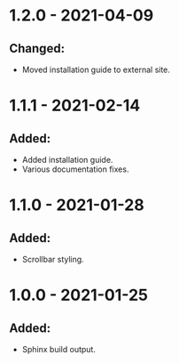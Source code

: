 # 1.2.0 - 2021-04-09

## Changed:
- Moved installation guide to external site.

# 1.1.1 - 2021-02-14

## Added:
- Added installation guide.
- Various documentation fixes.

# 1.1.0 - 2021-01-28

## Added:
- Scrollbar styling.

# 1.0.0 - 2021-01-25

## Added:
- Sphinx build output.
